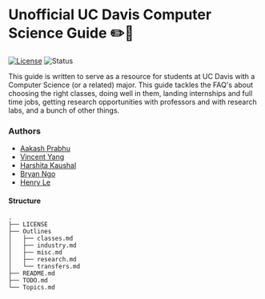 # Unofficial UC Davis Computer Science Guide :pencil2::blue_book:

[![License](https://img.shields.io/badge/License-Apache%202.0-blue.svg)](https://opensource.org/licenses/Apache-2.0)
![Status](https://img.shields.io/badge/Status-Under%20Development-orange.svg)

This guide is written to serve as a resource for students at UC Davis with a
Computer Science (or a related) major. This guide tackles the FAQ's about
choosing the right classes, doing well in them, landing internships and full
time jobs, getting research opportunities with professors and with research
labs, and a bunch of other things.

### Authors

* [Aakash Prabhu](http://aakprabhu.com)
* [Vincent Yang](https://vincentyang.me/)
* [Harshita Kaushal](https://harshita-kaushal.github.io)
* [Bryan Ngo](https://bryngo.me)
* [Henry Le](https://github.com/henrwx)

#### Structure

```
.
├── LICENSE
├── Outlines
│   ├── classes.md
│   ├── industry.md
│   ├── misc.md
│   ├── research.md
│   └── transfers.md
├── README.md
├── TODO.md
└── Topics.md
```
